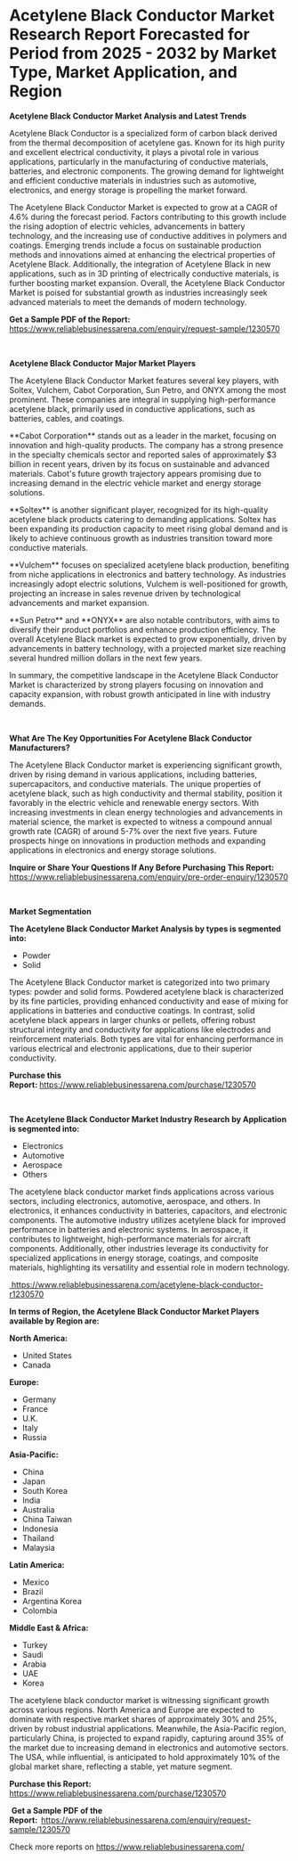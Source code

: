 <p><h1>Acetylene Black Conductor Market Research Report Forecasted for Period from 2025 -  2032 by Market Type, Market Application, and Region</h1></p><p><strong>Acetylene Black Conductor Market Analysis and Latest Trends</strong></p>
<p><p>Acetylene Black Conductor is a specialized form of carbon black derived from the thermal decomposition of acetylene gas. Known for its high purity and excellent electrical conductivity, it plays a pivotal role in various applications, particularly in the manufacturing of conductive materials, batteries, and electronic components. The growing demand for lightweight and efficient conductive materials in industries such as automotive, electronics, and energy storage is propelling the market forward.</p><p>The Acetylene Black Conductor Market is expected to grow at a CAGR of 4.6% during the forecast period. Factors contributing to this growth include the rising adoption of electric vehicles, advancements in battery technology, and the increasing use of conductive additives in polymers and coatings. Emerging trends include a focus on sustainable production methods and innovations aimed at enhancing the electrical properties of Acetylene Black. Additionally, the integration of Acetylene Black in new applications, such as in 3D printing of electrically conductive materials, is further boosting market expansion. Overall, the Acetylene Black Conductor Market is poised for substantial growth as industries increasingly seek advanced materials to meet the demands of modern technology.</p></p>
<p><strong>Get a Sample PDF of the Report:&nbsp;</strong> <a href="https://www.reliablebusinessarena.com/enquiry/request-sample/1230570?utm_campaign=3566&utm_medium=2&utm_source=Github&utm_content=ia&utm_term=03042025&utm_id=acetylene-black-conductor">https://www.reliablebusinessarena.com/enquiry/request-sample/1230570</a></p>
<p>&nbsp;</p>
<p><strong>Acetylene Black Conductor Major Market Players</strong></p>
<p><p>The Acetylene Black Conductor Market features several key players, with Soltex, Vulchem, Cabot Corporation, Sun Petro, and ONYX among the most prominent. These companies are integral in supplying high-performance acetylene black, primarily used in conductive applications, such as batteries, cables, and coatings.</p><p>**Cabot Corporation** stands out as a leader in the market, focusing on innovation and high-quality products. The company has a strong presence in the specialty chemicals sector and reported sales of approximately $3 billion in recent years, driven by its focus on sustainable and advanced materials. Cabot's future growth trajectory appears promising due to increasing demand in the electric vehicle market and energy storage solutions.</p><p>**Soltex** is another significant player, recognized for its high-quality acetylene black products catering to demanding applications. Soltex has been expanding its production capacity to meet rising global demand and is likely to achieve continuous growth as industries transition toward more conductive materials. </p><p>**Vulchem** focuses on specialized acetylene black production, benefiting from niche applications in electronics and battery technology. As industries increasingly adopt electric solutions, Vulchem is well-positioned for growth, projecting an increase in sales revenue driven by technological advancements and market expansion.</p><p>**Sun Petro** and **ONYX** are also notable contributors, with aims to diversify their product portfolios and enhance production efficiency. The overall Acetylene Black market is expected to grow exponentially, driven by advancements in battery technology, with a projected market size reaching several hundred million dollars in the next few years.</p><p>In summary, the competitive landscape in the Acetylene Black Conductor Market is characterized by strong players focusing on innovation and capacity expansion, with robust growth anticipated in line with industry demands.</p></p>
<p>&nbsp;</p>
<p><strong>What Are The Key Opportunities For Acetylene Black Conductor Manufacturers?</strong></p>
<p><p>The Acetylene Black Conductor market is experiencing significant growth, driven by rising demand in various applications, including batteries, supercapacitors, and conductive materials. The unique properties of acetylene black, such as high conductivity and thermal stability, position it favorably in the electric vehicle and renewable energy sectors. With increasing investments in clean energy technologies and advancements in material science, the market is expected to witness a compound annual growth rate (CAGR) of around 5-7% over the next five years. Future prospects hinge on innovations in production methods and expanding applications in electronics and energy storage solutions.</p></p>
<p><strong>Inquire or Share Your Questions If Any Before Purchasing This Report:</strong> <a href="https://www.reliablebusinessarena.com/enquiry/pre-order-enquiry/1230570?utm_campaign=3566&utm_medium=2&utm_source=Github&utm_content=ia&utm_term=03042025&utm_id=acetylene-black-conductor">https://www.reliablebusinessarena.com/enquiry/pre-order-enquiry/1230570</a></p>
<p>&nbsp;</p>
<p><strong>Market Segmentation</strong></p>
<p><strong>The Acetylene Black Conductor Market Analysis by types is segmented into:</strong></p>
<p><ul><li>Powder</li><li>Solid</li></ul></p>
<p><p>The Acetylene Black Conductor market is categorized into two primary types: powder and solid forms. Powdered acetylene black is characterized by its fine particles, providing enhanced conductivity and ease of mixing for applications in batteries and conductive coatings. In contrast, solid acetylene black appears in larger chunks or pellets, offering robust structural integrity and conductivity for applications like electrodes and reinforcement materials. Both types are vital for enhancing performance in various electrical and electronic applications, due to their superior conductivity.</p></p>
<p><strong>Purchase this Report:&nbsp;</strong><a href="https://www.reliablebusinessarena.com/purchase/1230570?utm_campaign=3566&utm_medium=2&utm_source=Github&utm_content=ia&utm_term=03042025&utm_id=acetylene-black-conductor">https://www.reliablebusinessarena.com/purchase/1230570</a></p>
<p>&nbsp;</p>
<p><strong>The Acetylene Black Conductor Market Industry Research by Application is segmented into:</strong></p>
<p><ul><li>Electronics</li><li>Automotive</li><li>Aerospace</li><li>Others</li></ul></p>
<p><p>The acetylene black conductor market finds applications across various sectors, including electronics, automotive, aerospace, and others. In electronics, it enhances conductivity in batteries, capacitors, and electronic components. The automotive industry utilizes acetylene black for improved performance in batteries and electronic systems. In aerospace, it contributes to lightweight, high-performance materials for aircraft components. Additionally, other industries leverage its conductivity for specialized applications in energy storage, coatings, and composite materials, highlighting its versatility and essential role in modern technology.</p></p>
<p><a href="https://www.reliablebusinessarena.com/acetylene-black-conductor-r1230570?utm_campaign=3566&utm_medium=2&utm_source=Github&utm_content=ia&utm_term=03042025&utm_id=acetylene-black-conductor">&nbsp;https://www.reliablebusinessarena.com/acetylene-black-conductor-r1230570</a></p>
<p><strong>In terms of Region, the Acetylene Black Conductor Market Players available by Region are:</strong></p>
<p>
    <p> <strong> North America: </strong>
        <ul>
            <li>United States</li>
            <li>Canada</li>
        </ul>
        </p> 
    <p> <strong> Europe: </strong>
        <ul>
            <li>Germany</li>
            <li>France</li>
            <li>U.K.</li>
            <li>Italy</li>
            <li>Russia</li>
        </ul>
        </p> 
    <p> <strong> Asia-Pacific: </strong>
        <ul>
            <li>China</li>
            <li>Japan</li>
            <li>South Korea</li>
            <li>India</li>
            <li>Australia</li>
            <li>China Taiwan</li>
            <li>Indonesia</li>
            <li>Thailand</li>
            <li>Malaysia</li>
        </ul>
        </p> 
    <p> <strong> Latin America: </strong>
        <ul>
            <li>Mexico</li>
            <li>Brazil</li>
            <li>Argentina Korea</li>
            <li>Colombia</li>
        </ul>
        </p> 
    <p> <strong> Middle East & Africa: </strong>
        <ul>
            <li>Turkey</li>
            <li>Saudi</li>
            <li>Arabia</li>
            <li>UAE</li>
            <li>Korea</li>
        </ul>
    </p>
    </p>
<p><p>The acetylene black conductor market is witnessing significant growth across various regions. North America and Europe are expected to dominate with respective market shares of approximately 30% and 25%, driven by robust industrial applications. Meanwhile, the Asia-Pacific region, particularly China, is projected to expand rapidly, capturing around 35% of the market due to increasing demand in electronics and automotive sectors. The USA, while influential, is anticipated to hold approximately 10% of the global market share, reflecting a stable, yet mature segment.</p></p>
<p><strong>Purchase this Report: </strong><a href="https://www.reliablebusinessarena.com/purchase/1230570?utm_campaign=3566&utm_medium=2&utm_source=Github&utm_content=ia&utm_term=03042025&utm_id=acetylene-black-conductor">https://www.reliablebusinessarena.com/purchase/1230570</a></p>
<p>&nbsp;<strong>Get a Sample PDF of the Report:&nbsp;&nbsp;</strong><a href="https://www.reliablebusinessarena.com/enquiry/request-sample/1230570?utm_campaign=3566&utm_medium=2&utm_source=Github&utm_content=ia&utm_term=03042025&utm_id=acetylene-black-conductor">https://www.reliablebusinessarena.com/enquiry/request-sample/1230570</a></p>
<p><strong></strong></p>
<p>Check more reports on <a href="https://www.reliablebusinessarena.com/?utm_campaign=3566&utm_medium=2&utm_source=Github&utm_content=ia&utm_term=03042025&utm_id=acetylene-black-conductor">https://www.reliablebusinessarena.com/</a></p>